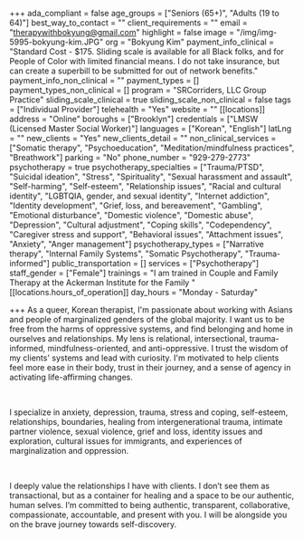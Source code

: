 +++
ada_compliant = false
age_groups = ["Seniors (65+)", "Adults (19 to 64)"]
best_way_to_contact = ""
client_requirements = ""
email = "therapywithbokyung@gmail.com"
highlight = false
image = "/img/img-5995-bokyung-kim.JPG"
org = "Bokyung Kim"
payment_info_clinical = "Standard Cost - $175. Sliding scale is available for all Black folks, and for People of Color with limited financial means. I do not take insurance, but can create a superbill to be submitted for out of network benefits."
payment_info_non_clinical = ""
payment_types = []
payment_types_non_clinical = []
program = "SRCorriders, LLC Group Practice"
sliding_scale_clinical = true
sliding_scale_non_clinical = false
tags = ["Individual Provider"]
telehealth = "Yes"
website = ""
[[locations]]
address = "Online"
boroughs = ["Brooklyn"]
credentials = ["LMSW (Licensed Master Social Worker)"]
languages = ["Korean", "English"]
latLng = ""
new_clients = "Yes"
new_clients_detail = ""
non_clinical_services = ["Somatic therapy", "Psychoeducation", "Meditation/mindfulness practices", "Breathwork"]
parking = "No"
phone_number = "929-279-2773"
psychotherapy = true
psychotherapy_specialties = ["Trauma/PTSD", "Suicidal ideation", "Stress", "Spirituality", "Sexual harassment and assault", "Self-harming", "Self-esteem", "Relationship issues", "Racial and cultural identity", "LGBTQIA, gender, and sexual identity", "Internet addiction", "Identity development", "Grief, loss, and bereavement", "Gambling", "Emotional disturbance", "Domestic violence", "Domestic abuse", "Depression", "Cultural adjustment", "Coping skills", "Codependency", "Caregiver stress and support", "Behavioral issues", "Attachment issues", "Anxiety", "Anger management"]
psychotherapy_types = ["Narrative therapy", "Internal Family Systems", "Somatic Psychotherapy", "Trauma-informed"]
public_transportation = []
services = ["Psychotherapy"]
staff_gender = ["Female"]
trainings = "I am trained in Couple and Family Therapy at the Ackerman Institute for the Family "
[[locations.hours_of_operation]]
day_hours = "Monday - Saturday"

+++
As a queer, Korean therapist, I'm passionate about working with Asians and people of marginalized genders of the global majority. I want us to be free from the harms of oppressive systems, and find belonging and home in ourselves and relationships. My lens is relational, intersectional, trauma-informed, mindfulness-oriented, and anti-oppressive. I trust the wisdom of my clients' systems and lead with curiosity. I'm motivated to help clients feel more ease in their body, trust in their journey, and a sense of agency in activating life-affirming changes. 

<br>

I specialize in anxiety, depression, trauma, stress and coping, self-esteem, relationships, boundaries, healing from intergenerational trauma, intimate partner violence, sexual violence, grief and loss, identity issues and exploration, cultural issues for immigrants, and experiences of marginalization and oppression. 

<br>

I deeply value the relationships I have with clients. I don’t see them as transactional, but as a container for healing and a space to be our authentic, human selves. I’m committed to being authentic, transparent, collaborative, compassionate, accountable, and present with you. I will be alongside you on the brave journey towards self-discovery.